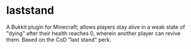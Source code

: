 laststand
=========

A Bukkit plugin for Minecraft; allows players stay alive in a weak state of "dying" after their health reaches 0, wherein another player can revive them. Based on the CoD "last stand" perk.
